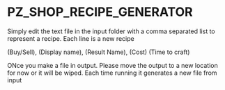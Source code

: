 # PZ_SHOP_RECIPE_GENERATOR
Simply edit the text file in the input folder with a comma separated list to represent a recipe.
Each line is a new recipe

(Buy/Sell), (Display name), (Result Name), (Cost) (Time to craft)

ONce you make a file in output. Please move the output to a new location for now or it will be wiped.
Each time running it generates a new file from input 

